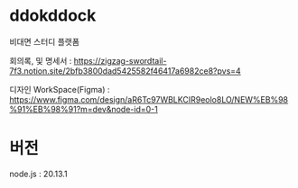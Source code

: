 # ddokddock

비대면 스터디 플랫폼

회의록, 및 명세서 : https://zigzag-swordtail-7f3.notion.site/2bfb3800dad5425582f46417a6982ce8?pvs=4

디자인 WorkSpace(Figma) : https://www.figma.com/design/aR6Tc97WBLKCIR9eolo8LO/NEW%EB%98%91%EB%98%91?m=dev&node-id=0-1

# 버전

node.js : 20.13.1

